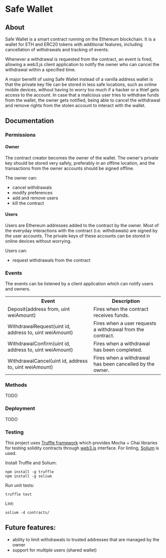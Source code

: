 
# Safe Wallet

## About
Safe Wallet is a smart contract running on the Ethereum blockchain. It is
a wallet for ETH and ERC20 tokens with additional features, including
cancellation of withdrawals and tracking of events.

Whenever a withdrawal is requested from the contract, an event is fired,
allowing a web3.js client application to notify the owner who can cancel the
withdrawal within a specified time.   

A major benefit of using Safe Wallet instead of a vanilla address wallet is 
that the private key file can be stored in less safe locations, such as 
online mobile devices, without having to worry too much if a hacker or a thief
gets access to the account. In case that a malicious user tries to withdraw
funds from the wallet, the owner gets notified, being able to cancel the 
withdrawal and remove rights from the stolen account to interact with the wallet.

## Documentation

### Permissions

#### Owner
The contract creator becomes the owner of the wallet. The owner's private key should
be stored very safely, preferably in an offline location, and the transactions
from the owner accounts should be signed offline. 

The owner can:

- cancel withdrawals 
- modify preferences 
- add and remove users 
- kill the contract

#### Users
Users are Ethereum addresses added to the contract by the owner. Most of the 
everyday interactions with the contract (i.e. withdrawals) are signed by the 
user accounts. The private keys of these accounts can be stored in online devices
without worrying.

Users can:
- request withdrawals from the contract


### Events

The events can be listened by a client application which can notify users and owners.

<table>
  <tr>
    <th>Event</th>
    <th>Description</th>
  </tr>
  <tr>
    <td>Deposit(address from, uint weiAmount)</td>
    <td>Fires when the contract receives funds.</td>
  </tr>
  <tr>
    <td>WithdrawalRequest(uint id, address to, uint weiAmount)</td>
    <td>Fires when a user requests a withdrawal from the contract.</td>
  </tr>
  <tr>
    <td>WithdrawalConfirm(uint id, address to, uint weiAmount)</td>
    <td>Fires when a withdrawal has been completed.</td>
  </tr>
  <tr>
    <td>WithdrawalCancel(uint id, address to, uint weiAmount)</td>
    <td>Fires when a withdrawal has been cancelled by the owner.</td>
  </tr>
</table>

### Methods

TODO

### Deployment

TODO

### Testing

This project uses [Truffle framework](http://truffleframework.com/) which 
provides Mocha + Chai libraries for testing solidity contracts through 
[web3.js](https://github.com/ethereum/web3.js/) interface. For linting, 
[Solium](https://github.com/duaraghav8/Solium) is used.

Install Truffle and Solium:
```
npm install -g truffle 
npm install -g solium
``` 

Run unit tests:
```
truffle test
``` 

Lint:
```
solium -d contracts/
``` 

## Future features:
 - ability to limit withdrawals to trusted addresses that are managed by the owner
 - support for multiple users (shared wallet)